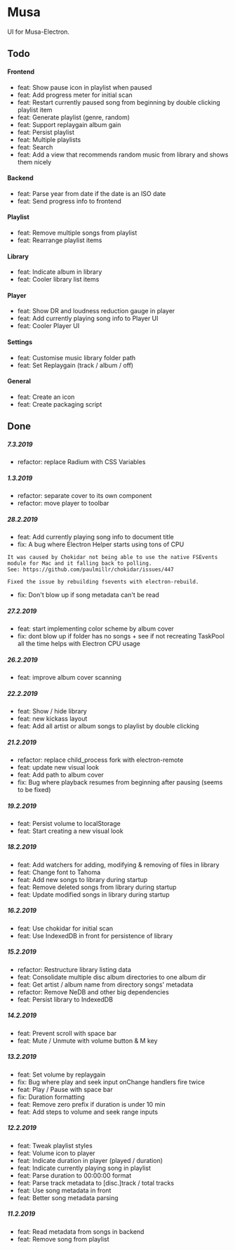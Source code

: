 # Musa

UI for Musa-Electron.

## Todo

#### Frontend

- feat: Show pause icon in playlist when paused
- feat: Add progress meter for initial scan
- feat: Restart currently paused song from beginning by double clicking playlist item
- feat: Generate playlist (genre, random)
- feat: Support replaygain album gain
- feat: Persist playlist
- feat: Multiple playlists
- feat: Search
- feat: Add a view that recommends random music from library and shows them nicely

#### Backend

- feat: Parse year from date if the date is an ISO date
- feat: Send progress info to frontend

#### Playlist

- feat: Remove multiple songs from playlist
- feat: Rearrange playlist items

#### Library

- feat: Indicate album in library
- feat: Cooler library list items

#### Player

- feat: Show DR and loudness reduction gauge in player
- feat: Add currently playing song info to Player UI
- feat: Cooler Player UI

#### Settings

- feat: Customise music library folder path
- feat: Set Replaygain (track / album / off)

#### General

- feat: Create an icon
- feat: Create packaging script

## Done

##### 7.3.2019

- refactor: replace Radium with CSS Variables

##### 1.3.2019

- refactor: separate cover to its own component
- refactor: move player to toolbar

##### 28.2.2019

- feat: Add currently playing song info to document title
- fix: A bug where Electron Helper starts using tons of CPU

```
It was caused by Chokidar not being able to use the native FSEvents
module for Mac and it falling back to polling.
See: https://github.com/paulmillr/chokidar/issues/447

Fixed the issue by rebuilding fsevents with electron-rebuild.
```

- fix: Don't blow up if song metadata can't be read

##### 27.2.2019

- feat: start implementing color scheme by album cover
- fix: dont blow up if folder has no songs + see if not recreating TaskPool all the time helps with Electron CPU usage

##### 26.2.2019

- feat: improve album cover scanning

##### 22.2.2019

- feat: Show / hide library
- feat: new kickass layout
- feat: Add all artist or album songs to playlist by double clicking

##### 21.2.2019

- refactor: replace child_process fork with electron-remote
- feat: update new visual look
- feat: Add path to album cover
- fix: Bug where playback resumes from beginning after pausing (seems to be fixed)

##### 19.2.2019

- feat: Persist volume to localStorage
- feat: Start creating a new visual look

##### 18.2.2019

- feat: Add watchers for adding, modifying & removing of files in library
- feat: Change font to Tahoma
- feat: Add new songs to library during startup
- feat: Remove deleted songs from library during startup
- feat: Update modified songs in library during startup

##### 16.2.2019

- feat: Use chokidar for initial scan
- feat: Use IndexedDB in front for persistence of library

##### 15.2.2019

- refactor: Restructure library listing data
- feat: Consolidate multiple disc album directories to one album dir
- feat: Get artist / album name from directory songs' metadata
- refactor: Remove NeDB and other big dependencies
- feat: Persist library to IndexedDB

##### 14.2.2019

- feat: Prevent scroll with space bar
- feat: Mute / Unmute with volume button & M key

##### 13.2.2019

- feat: Set volume by replaygain
- fix: Bug where play and seek input onChange handlers fire twice
- feat: Play / Pause with space bar
- fix: Duration formatting
- feat: Remove zero prefix if duration is under 10 min
- feat: Add steps to volume and seek range inputs

##### 12.2.2019

- feat: Tweak playlist styles
- feat: Volume icon to player
- feat: Indicate duration in player (played / duration)
- feat: Indicate currently playing song in playlist
- feat: Parse duration to 00:00:00 format
- feat: Parse track metadata to [disc.]track / total tracks
- feat: Use song metadata in front
- feat: Better song metadata parsing

##### 11.2.2019

- feat: Read metadata from songs in backend
- feat: Remove song from playlist
